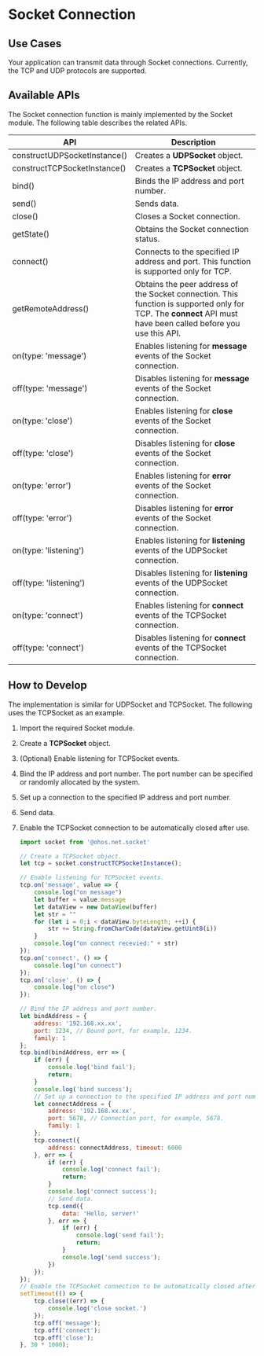 # Socket Connection


## Use Cases

Your application can transmit data through Socket connections. Currently, the TCP and UDP protocols are supported.


## Available APIs

The Socket connection function is mainly implemented by the Socket module. The following table describes the related APIs.

| API| Description|
| -------- | -------- |
| constructUDPSocketInstance() | Creates a **UDPSocket** object.|
| constructTCPSocketInstance() | Creates a **TCPSocket** object.|
| bind() | Binds the IP address and port number.|
| send() | Sends data.|
| close() | Closes a Socket connection.|
| getState() | Obtains the Socket connection status.|
| connect() | Connects to the specified IP address and port. This function is supported only for TCP.|
| getRemoteAddress() | Obtains the peer address of the Socket connection. This function is supported only for TCP. The **connect** API must have been called before you use this API.|
| on(type:&nbsp;'message') | Enables listening for **message** events of the Socket connection.|
| off(type:&nbsp;'message') | Disables listening for **message** events of the Socket connection.|
| on(type:&nbsp;'close') | Enables listening for **close** events of the Socket connection.|
| off(type:&nbsp;'close') | Disables listening for **close** events of the Socket connection.|
| on(type:&nbsp;'error') | Enables listening for **error** events of the Socket connection.|
| off(type:&nbsp;'error') | Disables listening for **error** events of the Socket connection.|
| on(type:&nbsp;'listening') | Enables listening for **listening** events of the UDPSocket connection. |
| off(type:&nbsp;'listening') | Disables listening for **listening** events of the UDPSocket connection. |
| on(type:&nbsp;'connect') | Enables listening for **connect** events of the TCPSocket connection. |
| off(type:&nbsp;'connect') | Disables listening for **connect** events of the TCPSocket connection.|


## How to Develop

The implementation is similar for UDPSocket and TCPSocket. The following uses the TCPSocket as an example.

1. Import the required Socket module.

2. Create a **TCPSocket** object.

3. (Optional) Enable listening for TCPSocket events.

4. Bind the IP address and port number. The port number can be specified or randomly allocated by the system.

5. Set up a connection to the specified IP address and port number.

6. Send data.

7. Enable the TCPSocket connection to be automatically closed after use.
   
   ```js
   import socket from '@ohos.net.socket'
   
   // Create a TCPSocket object.
   let tcp = socket.constructTCPSocketInstance();
   
   // Enable listening for TCPSocket events.
   tcp.on('message', value => {
       console.log("on message")
       let buffer = value.message
       let dataView = new DataView(buffer)
       let str = ""
       for (let i = 0;i < dataView.byteLength; ++i) {
           str += String.fromCharCode(dataView.getUint8(i))
       }
       console.log("on connect recevied:" + str)
   });
   tcp.on('connect', () => {
       console.log("on connect")
   });
   tcp.on('close', () => {
       console.log("on close")
   });
   
   // Bind the IP address and port number.
   let bindAddress = {
       address: '192.168.xx.xx',
       port: 1234, // Bound port, for example, 1234.
       family: 1
   };
   tcp.bind(bindAddress, err => {
       if (err) {
           console.log('bind fail');
           return;
       }
       console.log('bind success');
       // Set up a connection to the specified IP address and port number.
       let connectAddress = {
           address: '192.168.xx.xx',
           port: 5678, // Connection port, for example, 5678.
           family: 1
       };
       tcp.connect({
           address: connectAddress, timeout: 6000
       }, err => {
           if (err) {
               console.log('connect fail');
               return;
           }
           console.log('connect success');
           // Send data.
           tcp.send({
               data: 'Hello, server!'
           }, err => {
               if (err) {
                   console.log('send fail');
                   return;
               }
               console.log('send success');
           })
       });
   });
   // Enable the TCPSocket connection to be automatically closed after use. Then, disable listening for TCPSocket events.
   setTimeout(() => {
       tcp.close((err) => {
           console.log('close socket.')
       });
       tcp.off('message');
       tcp.off('connect');
       tcp.off('close');
   }, 30 * 1000);
   ```
